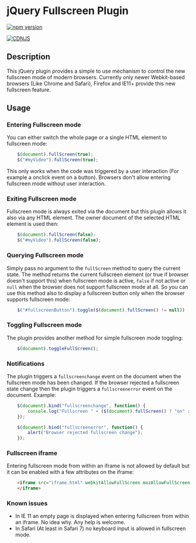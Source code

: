 jQuery Fullscreen Plugin
========================

[![npm version](https://badge.fury.io/js/jquery-fullscreen-plugin.svg)](https://badge.fury.io/js/jquery-fullscreen-plugin)

[![CDNJS](https://img.shields.io/cdnjs/v/jquery-fullscreen-plugin.svg)](https://cdnjs.com/libraries/jquery-fullscreen-plugin)


Description
-----------

This jQuery plugin provides a simple to use mechanism to control the
new fullscreen mode of modern browsers. Currently only newer Webkit-based
browsers (Like Chrome and Safari), Firefox and IE11+ provide this new 
fullscreen feature.


Usage
-----

### Entering Fullscreen mode

You can either switch the whole page or a single HTML element to fullscreen
mode:
```js
    $(document).fullScreen(true);
    $("#myVideo").fullScreen(true);
```
This only works when the code was triggered by a user interaction (For
example a onclick event on a button). Browsers don't allow entering
fullscreen mode without user interaction.


### Exiting Fullscreen mode

Fullscreen mode is always exited via the document but this plugin allows
it also via any HTML element. The owner document of the selected HTML 
element is used then:
```js
    $(document).fullScreen(false);
    $("#myVideo").fullScreen(false);
```

### Querying Fullscreen mode

Simply pass no argument to the `fullScreen` method to query the current
state.  The method returns the current fullscreen element (or true if
browser doesn't support this) when fullscreen mode is active, `false` if not
active or `null` when the browser does not support fullscreen mode at all. 
So you can use this method also to display a fullscreen button only when the
browser supports fullscreen mode:
```js
    $("#fullscreenButton").toggle($(document).fullScreen() != null))
```

### Toggling Fullscreen mode

The plugin provides another method for simple fullscreen mode toggling:
```js
    $(document).toggleFullScreen();
```

### Notifications

The plugin triggers a `fullscreenchange` event on the document when the 
fullscreen mode has been changed. If the browser rejected a fullscreen 
state change then the plugin triggers a `fullscreenerror` event on the
document. Example:
```js
    $(document).bind("fullscreenchange", function() {
        console.log("Fullscreen " + ($(document).fullScreen() ? "on" : "off"));
    });

    $(document).bind("fullscreenerror", function() {
        alert("Browser rejected fullscreen change");
    });
```

### Fullscreen iframe

Entering fullscreen mode from within an iframe is not allowed by default but
it can be enabled with a few attributes on the iframe:
```html
    <iframe src="iframe.html" webkitAllowFullScreen mozAllowFullScreen allowFullScreen>
    </iframe>
```
### Known issues

* In IE 11 an empty page is displayed when entering fullscreen from within an
  iframe. No idea why. Any help is welcome.
* In Safari (At least in Safari 7) no keyboard input is allowed in fullscreen
  mode.
